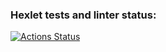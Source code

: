 ### Hexlet tests and linter status:
[![Actions Status](https://github.com/AlexSorb/java-project-72/actions/workflows/hexlet-check.yml/badge.svg)](https://github.com/AlexSorb/java-project-72/actions)